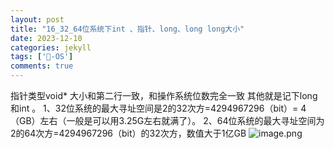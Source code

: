 ```yaml
---
layout: post
title: "16_32_64位系统下int 、指针、long、long long大小"
date: 2023-12-10
categories: jekyll
tags: ['🥁-OS']
comments: true
---
```


指针类型void* 大小和第二行一致，和操作系统位数完全一致
其他就是记下long 和int 。
1、32位系统的最大寻址空间是2的32次方=4294967296（bit）= 4（GB）左右（一般是可以用3.25G左右就满了）。
2、64位系统的最大寻址空间为2的64次方=4294967296（bit）的32次方，数值大于1亿GB
![image.png]({{site.baseurl}}/images\1692107879058-1841eb14-82de-432e-824f-b2b311387a44.png)
